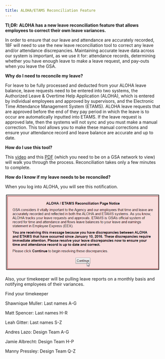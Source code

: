 ```yaml
---
title: ALOHA/ETAMS Reconciliation Feature
---
```


**Tl;DR: ALOHA has a new leave reconciliation feature that allows employees to correct their own leave variances.**

In order to ensure that our leave and attendance are accurately recorded, 18F will need to use the new leave reconciliation tool to correct any leave and/or attendance discrepancies. Maintaining accurate leave data across our system is important, as we use it for: attendance records, determining whether you have enough leave to make a leave request, and pay-outs when you leave the GSA.

**Why do I need to reconcile my leave?**

For leave to be fully processed and deducted from your ALOHA leave balance, leave requests need to be entered into two systems, the Authorized Leave &amp; Overtime Help Application  (ALOHA), which is entered by individual employees and approved by supervisors, and the Electronic Time Attendance Management System (ETAMS). ALOHA leave requests that are approved before the end of they pay period in which the leave is to occur are automatically inputted into ETAMS. If the leave request is approved late, then the systems will not sync and you must make a manual correction. This tool allows you to make these manual corrections and ensure your attendance record and leave balance are accurate and up to date.

**How do I use this tool?**

This [video](https://vimeo.com/gsavisualcommunications/review/165452479/3f077f86f5) and this [PDF](http://finhrapps.gsa.gov/additional%20documentation/ALOHA/Reconciliation%20Tool%20Final_May2016.pdf) (which you need to be on a GSA network to view) will walk you through the process. Reconciliation takes only a few minutes to complete.

**How do I know if my leave needs to be reconciled?**

When you log into ALOHA, you will see this notification.

![aloha-etams-reconciliation-feature-warning](https://raw.githubusercontent.com/18F/handbook/StephaniePlageman-patch-1/images/aloha-etams-warning.png?token=ANWmi0n8mjK81bYQIsJhoQTXBkzvNfovks5XqJd2wA%3D%3D)

Also, your timekeeper will be pulling leave reports on a monthly basis and notifying employees of their variances.

Find your timekeeper

Shawnique Muller: Last names A-G

Matt Spencer: Last names H-R

Leah Gitter: Last names S-Z

Andres Lazo: Design Team A-G

Jamie Albrecht: Design Team H-P

Manny Pressley: Design Team Q-Z
